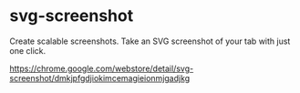 # svg-screenshot

Create scalable screenshots.
Take an SVG screenshot of your tab with just one click.

https://chrome.google.com/webstore/detail/svg-screenshot/dmkjpfgdjiokimcemagieionmjgadjkg
